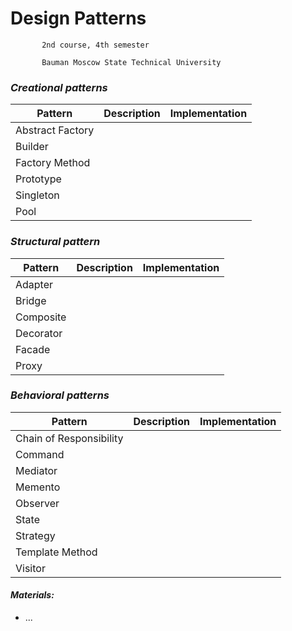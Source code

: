 # Design Patterns


           2nd course, 4th semester

           Bauman Moscow State Technical University
           
 ### <i>Creational patterns</i>
 
 |  Pattern |     Description     |      Implementation     |
| ------------- |:-------------:|:-------------:|
|Abstract Factory||
|Builder||
|Factory Method||
|Prototype||
|Singleton||
|Pool||

 ### <i>Structural pattern</i>
 
 |  Pattern |     Description     |      Implementation     |
| ------------- |:-------------:|:-------------:|
|Adapter||
|Bridge||
|Composite||
|Decorator||
|Facade||
|Proxy||

 ### <i> Behavioral patterns</i>
 
 |  Pattern |     Description     |      Implementation     |
| ------------- |:-------------:|:-------------:|
|Chain of Responsibility||
|Command||
|Mediator||
|Memento||
|Observer||
|State||
|Strategy||
|Template Method||
|Visitor||


#### <i>Materials:</i>
<ul>
<li>...
</ul>
